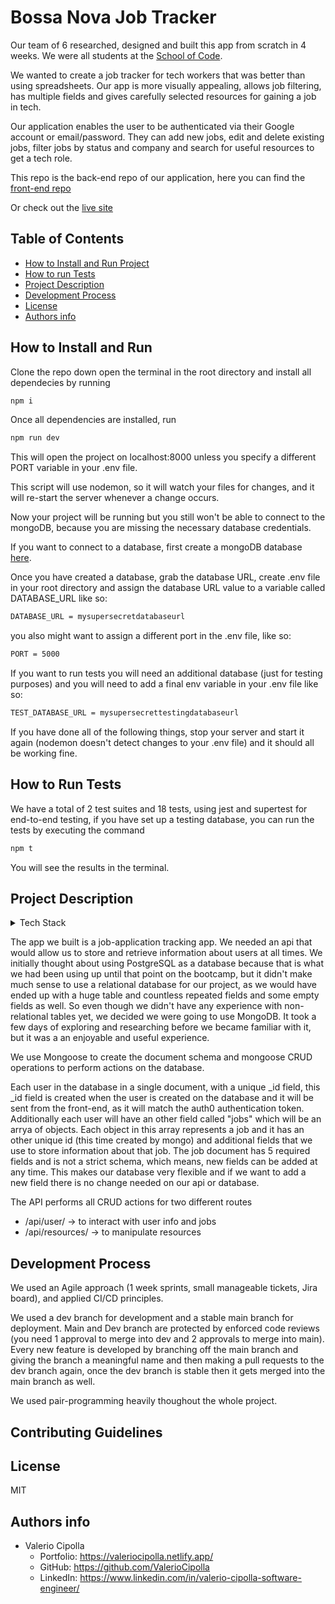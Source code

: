 # Bossa Nova Job Tracker

Our team of 6 researched, designed and built this app from scratch in 4 weeks. We were all students at the [School of Code](https://www.schoolofcode.co.uk/).

We wanted to create a job tracker for tech workers that was better than using spreadsheets. Our app is more visually appealing, allows job filtering, has multiple fields and gives carefully selected resources for gaining a job in tech.

Our application enables the user to be authenticated via their Google account or email/password. They can add new jobs, edit and delete existing jobs, filter jobs by status and company and search for useful resources to get a tech role.

This repo is the back-end repo of our application, here you can find the [front-end repo](https://github.com/SchoolOfCode/final-project-repo-bossa-nova)

Or check out the [live site](https://bossanova.netlify.app/)

## Table of Contents

- [How to Install and Run Project](#how-to-install-and-run)
- [How to run Tests](#how-to-run-tests)
- [Project Description](#project-description)
- [Development Process](#development-process)
- [License](#license)
- [Authors info](#authors-info)

## How to Install and Run

Clone the repo down open the terminal in the root directory and install all dependecies by running

```bash
npm i
```

Once all dependencies are installed, run

```bash
npm run dev
```

This will open the project on localhost:8000 unless you specify a different PORT variable in your .env file.

This script will use nodemon, so it will watch your files for changes, and it will re-start the server whenever a change occurs.

Now your project will be running but you still won't be able to connect to the mongoDB, because you are missing the necessary database credentials.

If you want to connect to a database, first create a mongoDB database [here](https://www.mongodb.com/atlas/database).

Once you have created a database, grab the database URL, create .env file in your root directory and assign the database URL value to a variable called DATABASE_URL like so:

```bash
DATABASE_URL = mysupersecretdatabaseurl
```

you also might want to assign a different port in the .env file, like so:

```bash
PORT = 5000
```

If you want to run tests you will need an additional database (just for testing purposes) and you will need to add a final env variable in your .env file like so:

```bash
TEST_DATABASE_URL = mysupersecrettestingdatabaseurl
```

If you have done all of the following things, stop your server and start it again (nodemon doesn't detect changes to your .env file) and it should all be working fine.

## How to Run Tests

We have a total of 2 test suites and 18 tests, using jest and supertest for end-to-end testing, if you have set up a testing database, you can run the tests by executing the command

```bash
npm t
```

You will see the results in the terminal.

## Project Description

<details> 
<summary>Tech Stack</summary>

- Node.js
- Express.js
- Nodemon
- Jest
- Supertest
- MongoDB
- Mongoose
</details>

The app we built is a job-application tracking app. We needed an api that would allow us to store and retrieve information about users at all times. We initially thought about using PostgreSQL as a database because that is what we had been using up until that point on the bootcamp, but it didn't make much sense to use a relational database for our project, as we would have ended up with a huge table and countless repeated fields and some empty fields as well. So even though we didn't have any experience with non-relational tables yet, we decided we were going to use MongoDB. It took a few days of exploring and researching before we became familiar with it, but it was a an enjoyable and useful experience.

We use Mongoose to create the document schema and mongoose CRUD operations to perform actions on the database.

Each user in the database in a single document, with a unique \_id field, this \_id field is created when the user is created on the database and it will be sent from the front-end, as it will match the auth0 authentication token. Additionally each user will have an other field called "jobs" which will be an arrya of objects. Each object in this array represents a job and it has an other unique id (this time created by mongo) and additional fields that we use to store information about that job. The job document has 5 required fields and is not a strict schema, which means, new fields can be added at any time. This makes our database very flexible and if we want to add a new field there is no change needed on our api or database.

The API performs all CRUD actions for two different routes

- /api/user/ -> to interact with user info and jobs
- /api/resources/ -> to manipulate resources

## Development Process

We used an Agile approach (1 week sprints, small manageable tickets, Jira board), and applied CI/CD principles.

We used a dev branch for development and a stable main branch for deployment.
Main and Dev branch are protected by enforced code reviews (you need 1 approval to merge into dev and 2 approvals to merge into main). Every new feature is developed by branching off the main branch and giving the branch a meaningful name and then making a pull requests to the dev branch again, once the dev branch is stable then it gets merged into the main branch as well.

We used pair-programming heavily thoughout the whole project.

## Contributing Guidelines

## License

MIT

## Authors info

- Valerio Cipolla
  - Portfolio: https://valeriocipolla.netlify.app/
  - GitHub: https://github.com/ValerioCipolla
  - LinkedIn: https://www.linkedin.com/in/valerio-cipolla-software-engineer/
